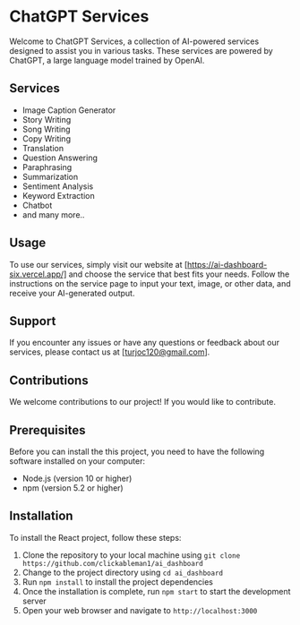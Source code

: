# ChatGPT Services

Welcome to ChatGPT Services, a collection of AI-powered services designed to assist you in various tasks. These services are powered by ChatGPT, a large language model trained by OpenAI.

## Services

- Image Caption Generator
- Story Writing
- Song Writing
- Copy Writing
- Translation
- Question Answering
- Paraphrasing
- Summarization
- Sentiment Analysis
- Keyword Extraction
- Chatbot
- and many more..

## Usage

To use our services, simply visit our website at [https://ai-dashboard-six.vercel.app/] and choose the service that best fits your needs. Follow the instructions on the service page to input your text, image, or other data, and receive your AI-generated output.

## Support

If you encounter any issues or have any questions or feedback about our services, please contact us at [turjoc120@gmail.com].

## Contributions

We welcome contributions to our project! If you would like to contribute.

## Prerequisites

Before you can install the this project, you need to have the following software installed on your computer:

- Node.js (version 10 or higher)
- npm (version 5.2 or higher)

## Installation

To install the React project, follow these steps:

1. Clone the repository to your local machine using `git clone https://github.com/clickableman1/ai_dashboard`
2. Change to the project directory using `cd ai_dashboard`
3. Run `npm install` to install the project dependencies
4. Once the installation is complete, run `npm start` to start the development server
5. Open your web browser and navigate to `http://localhost:3000`


